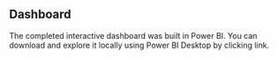 ## Dashboard
The completed interactive dashboard was built in Power BI.
You can download and explore it locally using Power BI Desktop by clicking link.
